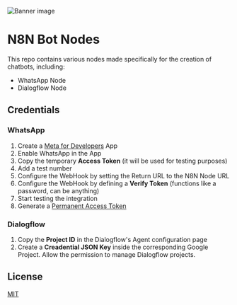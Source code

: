 ![Banner image](https://user-images.githubusercontent.com/10284570/173569848-c624317f-42b1-45a6-ab09-f0ea3c247648.png)

# N8N Bot Nodes

This repo contains various nodes made specifically for the creation of chatbots, including:

- WhatsApp Node
- Dialogflow Node

## Credentials

### WhatsApp

1. Create a [Meta for Developers](https://developers.facebook.com/) App
2. Enable WhatsApp in the App
3. Copy the temporary **Access Token** (it will be used for testing purposes)
4. Add a test number
5. Configure the WebHook by setting the Return URL to the N8N Node URL
6. Configure the WebHook by defining a **Verify Token** (functions like a password, can be anything)
7. Start testing the integration
8. Generate a [Permanent Access Token](https://developers.facebook.com/docs/whatsapp/business-management-api/get-started#user-access-tokens)

### Dialogflow

1. Copy the **Project ID** in the Dialogflow's Agent configuration page
2. Create a **Creadential JSON Key** inside the corresponding Google Project. Allow the permission to manage Dialogflow projects.

## License

[MIT](https://github.com/n8n-io/n8n-nodes-starter/blob/master/LICENSE.md)
